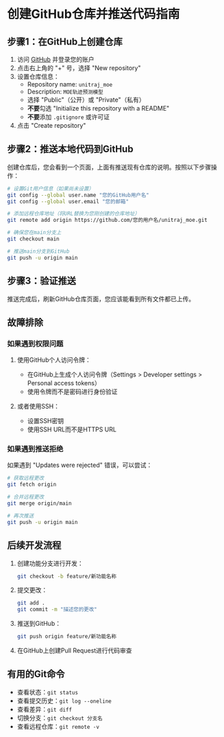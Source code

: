 # 创建GitHub仓库并推送代码指南

## 步骤1：在GitHub上创建仓库

1. 访问 [GitHub](https://github.com/) 并登录您的账户
2. 点击右上角的 "+" 号，选择 "New repository"
3. 设置仓库信息：
   - Repository name: `unitraj_moe`
   - Description: `MOE轨迹预测模型`
   - 选择 "Public"（公开）或 "Private"（私有）
   - **不要**勾选 "Initialize this repository with a README"
   - **不要**添加 `.gitignore` 或许可证
4. 点击 "Create repository"

## 步骤2：推送本地代码到GitHub

创建仓库后，您会看到一个页面，上面有推送现有仓库的说明。按照以下步骤操作：

```bash
# 设置Git用户信息（如果尚未设置）
git config --global user.name "您的GitHub用户名"
git config --global user.email "您的邮箱"

# 添加远程仓库地址（将URL替换为您刚创建的仓库地址）
git remote add origin https://github.com/您的用户名/unitraj_moe.git

# 确保您在main分支上
git checkout main

# 推送main分支到GitHub
git push -u origin main
```

## 步骤3：验证推送

推送完成后，刷新GitHub仓库页面，您应该能看到所有文件都已上传。

## 故障排除

### 如果遇到权限问题

1. 使用GitHub个人访问令牌：
   - 在GitHub上生成个人访问令牌（Settings > Developer settings > Personal access tokens）
   - 使用令牌而不是密码进行身份验证

2. 或者使用SSH：
   - 设置SSH密钥
   - 使用SSH URL而不是HTTPS URL

### 如果遇到推送拒绝

如果遇到 "Updates were rejected" 错误，可以尝试：

```bash
# 获取远程更改
git fetch origin

# 合并远程更改
git merge origin/main

# 再次推送
git push -u origin main
```

## 后续开发流程

1. 创建功能分支进行开发：
   ```bash
   git checkout -b feature/新功能名称
   ```

2. 提交更改：
   ```bash
   git add .
   git commit -m "描述您的更改"
   ```

3. 推送到GitHub：
   ```bash
   git push origin feature/新功能名称
   ```

4. 在GitHub上创建Pull Request进行代码审查

## 有用的Git命令

- 查看状态：`git status`
- 查看提交历史：`git log --oneline`
- 查看差异：`git diff`
- 切换分支：`git checkout 分支名`
- 查看远程仓库：`git remote -v`